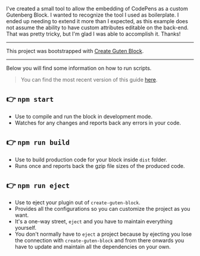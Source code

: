 I've created a small tool to allow the embedding of CodePens as a custom Gutenberg Block. I wanted to recognize the tool I used as boilerplate. I ended up needing to extend it more than I expected, as this example does not assume the ability to have custom attributes editable on the back-end. That was pretty tricky, but I'm glad I was able to accomplish it. Thanks!

***************************

This project was bootstrapped with [Create Guten Block](https://github.com/ahmadawais/create-guten-block).

***************************

Below you will find some information on how to run scripts.

>You can find the most recent version of this guide [here](https://github.com/ahmadawais/create-guten-block).

## 👉  `npm start`
- Use to compile and run the block in development mode.
- Watches for any changes and reports back any errors in your code.

## 👉  `npm run build`
- Use to build production code for your block inside `dist` folder.
- Runs once and reports back the gzip file sizes of the produced code.

## 👉  `npm run eject`
- Use to eject your plugin out of `create-guten-block`.
- Provides all the configurations so you can customize the project as you want.
- It's a one-way street, `eject` and you have to maintain everything yourself.
- You don't normally have to `eject` a project because by ejecting you lose the connection with `create-guten-block` and from there onwards you have to update and maintain all the dependencies on your own.
